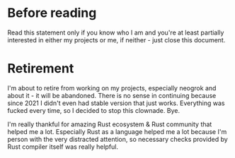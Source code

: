 # Before reading

Read this statement only if you know who I am and you're at least partially interested in either my projects or me, if neither - just close this document.

# Retirement

I'm about to retire from working on my projects, especially neogrok and about it - it will be abandoned. There is no sense in continuing because since 2021 I didn't even had stable version that just works. Everything was fucked every time, so I decided to stop this clownade. Bye.

I'm really thankful for amazing Rust ecosystem & Rust community that helped me a lot.
Especially Rust as a language helped me a lot because I'm person with the very distracted attention, so necessary checks provided by Rust compiler itself was really helpful.
